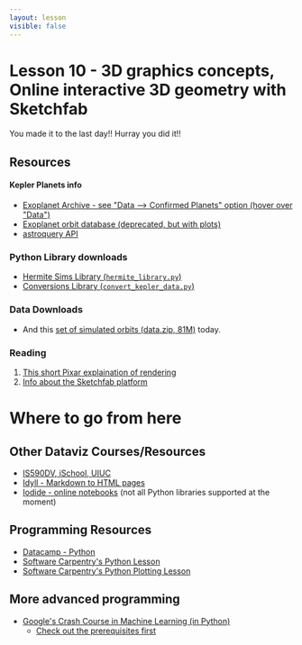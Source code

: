 ```yaml
---
layout: lesson
visible: false
---
```


# Lesson 10 - 3D graphics concepts, Online interactive 3D geometry with Sketchfab

You made it to the last day!!  Hurray you did it!!

## Resources

#### Kepler Planets info

 * [Exoplanet Archive - see "Data --> Confirmed Planets" option (hover over "Data")](https://exoplanetarchive.ipac.caltech.edu/)
 * [Exoplanet orbit database (deprecated, but with plots)](http://exoplanets.org/)
 * [astroquery API](https://astroquery.readthedocs.io/en/latest/exoplanet_orbit_database/exoplanet_orbit_database.html)


### Python Library downloads

 * <a href="https://raw.githubusercontent.com/jnaiman/csci-p-14110_su2020/master/lesson09/hermite_library.py" download>Hermite Sims Library (`hermite_library.py`)</a>
 * <a href="https://raw.githubusercontent.com/jnaiman/csci-p-14110_su2020/master/lesson09/convert_kepler_data.py">Conversions Library (`convert_kepler_data.py`)</a>


### Data Downloads

 * And this <a href="https://github.com/jnaiman/csci-p-14110_su2020/raw/master/lesson09/data.zip" download>set of simulated orbits (data.zip, 81M)</a> today.


### Reading

1. [This short Pixar explaination of rendering](https://www.youtube.com/watch?v=NEzJH-JrAdw) 
1. [Info about the Sketchfab platform](https://sketchfab.com/features)

# Where to go from here

## Other Dataviz Courses/Resources

 * [IS590DV, iSchool, UIUC](https://uiuc-ischool-dataviz.github.io/spring2020/)
 * [Idyll - Markdown to HTML pages](https://idyll-lang.org/)
 * [Iodide - online notebooks](https://alpha.iodide.io/) (not all Python libraries supported at the moment)
 
## Programming Resources

 * [Datacamp - Python](https://www.datacamp.com/learn-python-with-anaconda/?utm_source=adwords_ppc&utm_campaignid=1565610606&utm_adgroupid=64773273292&utm_device=c&utm_keyword=%2Bdatacamp%20%2Bpython&utm_matchtype=b&utm_network=g&utm_adpostion=&utm_creative=295213453172&utm_targetid=aud-763347114660:kwd-414126611260&utm_loc_interest_ms=&utm_loc_physical_ms=9022185&gclid=Cj0KCQjwupD4BRD4ARIsABJMmZ-8hqS8Z4pV_JkDtGobwFvKEdzsbjkL2Swqcd2aADCpBkNyplPJmaEaAld3EALw_wcB)
 * [Software Carpentry's Python Lesson](https://swcarpentry.github.io/python-novice-inflammation/)
 * [Software Carpentry's Python Plotting Lesson](http://swcarpentry.github.io/python-novice-gapminder/)
 
## More advanced programming
 
 * [Google's Crash Course in Machine Learning (in Python)](https://developers.google.com/machine-learning/crash-course)
   * [Check out the prerequisites first](https://developers.google.com/machine-learning/crash-course/prereqs-and-prework)
